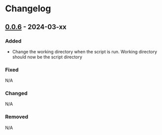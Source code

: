 # Changelog

## [0.0.6] - 2024-03-xx

### Added
- Change the working directory when the script is run. Working directory should now be the script directory

### Fixed
N/A

### Changed
N/A

### Removed
N/A


[0.0.6]: https://github.com/amieldelatorre/spotilistcli/compare/0.0.5...0.0.6